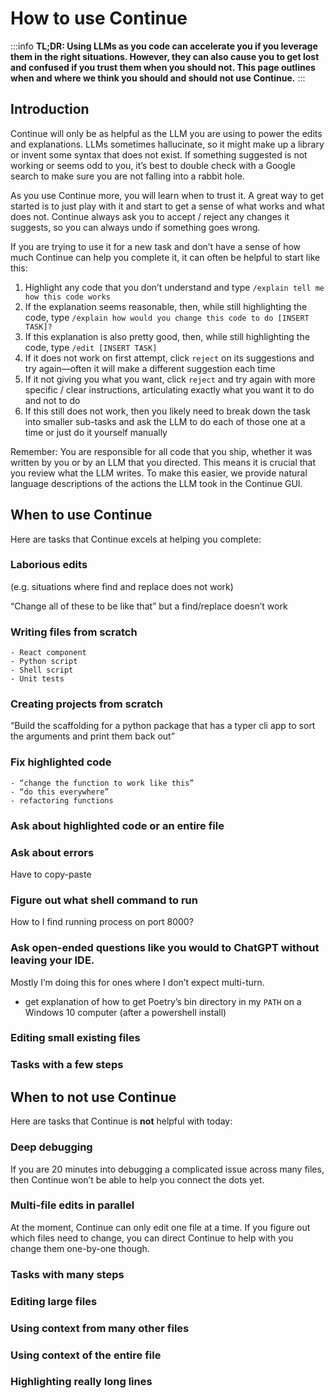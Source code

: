# How to use Continue

:::info
**TL;DR: Using LLMs as you code can accelerate you if you leverage them in the right situations. However, they can also cause you to get lost and confused if you trust them when you should not. This page outlines when and where we think you should and should not use Continue.**
:::

## Introduction

Continue will only be as helpful as the LLM you are using to power the edits and explanations. LLMs sometimes hallucinate, so it might make up a library or invent some syntax that does not exist. If something suggested is not working or seems odd to you, it’s best to double check with a Google search to make sure you are not falling into a rabbit hole.

As you use Continue more, you will learn when to trust it. A great way to get started is to just play with it and start to get a sense of what works and what does not. Continue always ask you to accept / reject any changes it suggests, so you can always undo if something goes wrong.

If you are trying to use it for a new task and don’t have a sense of how much Continue can help you complete it, it can often be helpful to start like this:

1. Highlight any code that you don’t understand and type `/explain tell me how this code works`
2. If the explanation seems reasonable, then, while still highlighting the code, type `/explain how would you change this code to do [INSERT TASK]?`
3. If this explanation is also pretty good, then, while still highlighting the code, type `/edit [INSERT TASK]`
4. If it does not work on first attempt, click `reject` on its suggestions and try again—often it will make a different suggestion each time
5. If it not giving you what you want, click `reject` and try again with more specific / clear instructions, articulating exactly what you want it to do and not to do
6. If this still does not work, then you likely need to break down the task into smaller sub-tasks and ask the LLM to do each of those one at a time or just do it yourself manually

Remember: You are responsible for all code that you ship, whether it was written by you or by an LLM that you directed. This means it is crucial that you review what the LLM writes. To make this easier, we provide natural language descriptions of the actions the LLM took in the Continue GUI.

## When to use Continue

Here are tasks that Continue excels at helping you complete:

### Laborious edits 

(e.g. situations where find and replace does not work)

“Change all of these to be like that” but a find/replace doesn’t work

### Writing files from scratch

    - React component
    - Python script
    - Shell script
    - Unit tests

### Creating projects from scratch

“Build the scaffolding for a python package that has a typer cli app to sort the arguments and print them back out”

### Fix highlighted code

    - “change the function to work like this”
    - “do this everywhere”
    - refactoring functions

### Ask about highlighted code or an entire file


### Ask about errors

Have to copy-paste

### Figure out what shell command to run

How to I find running process on port 8000?

### Ask open-ended questions like you would to ChatGPT without leaving your IDE. 

Mostly I’m doing this for ones where I don’t expect multi-turn.

- get explanation of how to get Poetry’s bin directory in my `PATH` on a Windows 10 computer (after a powershell install)

### Editing small existing files


### Tasks with a few steps


## When to not use Continue

Here are tasks that Continue is **not** helpful with today:

### Deep debugging

If you are 20 minutes into debugging a complicated issue across many files, then Continue won’t be able to help you connect the dots yet.

### Multi-file edits in parallel

At the moment, Continue can only edit one file at a time. If you figure out which files need to change, you can direct Continue to help with you change them one-by-one though.


### Tasks with many steps

### Editing large files

### Using context from many other files

### Using context of the entire file

### Highlighting really long lines